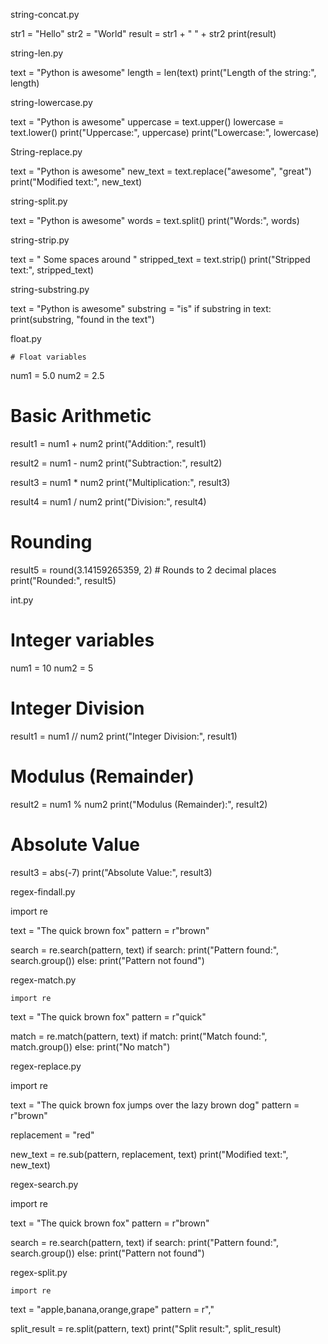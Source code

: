 string-concat.py

str1 = "Hello"
str2 = "World"
result = str1 + " " + str2
print(result)


string-len.py


text = "Python is awesome"
length = len(text)
print("Length of the string:", length)


string-lowercase.py

text = "Python is awesome"
uppercase = text.upper()
lowercase = text.lower()
print("Uppercase:", uppercase)
print("Lowercase:", lowercase)

String-replace.py


text = "Python is awesome"
new_text = text.replace("awesome", "great")
print("Modified text:", new_text)



string-split.py

text = "Python is awesome"
words = text.split()
print("Words:", words)


string-strip.py

text = "   Some spaces around   "
stripped_text = text.strip()
print("Stripped text:", stripped_text)

string-substring.py

text = "Python is awesome"
substring = "is"
if substring in text:
    print(substring, "found in the text")

float.py

    # Float variables
num1 = 5.0
num2 = 2.5

# Basic Arithmetic
result1 = num1 + num2
print("Addition:", result1)

result2 = num1 - num2
print("Subtraction:", result2)

result3 = num1 * num2
print("Multiplication:", result3)

result4 = num1 / num2
print("Division:", result4)

# Rounding
result5 = round(3.14159265359, 2)  # Rounds to 2 decimal places
print("Rounded:", result5)

int.py


# Integer variables
num1 = 10
num2 = 5

# Integer Division
result1 = num1 // num2
print("Integer Division:", result1)

# Modulus (Remainder)
result2 = num1 % num2
print("Modulus (Remainder):", result2)

# Absolute Value
result3 = abs(-7)
print("Absolute Value:", result3)


regex-findall.py


import re

text = "The quick brown fox"
pattern = r"brown"

search = re.search(pattern, text)
if search:
    print("Pattern found:", search.group())
else:
    print("Pattern not found")

regex-match.py


    import re

text = "The quick brown fox"
pattern = r"quick"

match = re.match(pattern, text)
if match:
    print("Match found:", match.group())
else:
    print("No match")

regex-replace.py


import re

text = "The quick brown fox jumps over the lazy brown dog"
pattern = r"brown"

replacement = "red"

new_text = re.sub(pattern, replacement, text)
print("Modified text:", new_text)


regex-search.py


import re

text = "The quick brown fox"
pattern = r"brown"

search = re.search(pattern, text)
if search:
    print("Pattern found:", search.group())
else:
    print("Pattern not found")

regex-split.py


    import re

text = "apple,banana,orange,grape"
pattern = r","

split_result = re.split(pattern, text)
print("Split result:", split_result)
